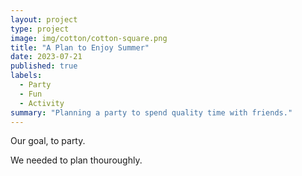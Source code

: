 ```yaml
---
layout: project
type: project
image: img/cotton/cotton-square.png
title: "A Plan to Enjoy Summer"
date: 2023-07-21
published: true
labels:
  - Party
  - Fun
  - Activity
summary: "Planning a party to spend quality time with friends."
---
```


Our goal, to party.

We needed to plan thouroughly.
